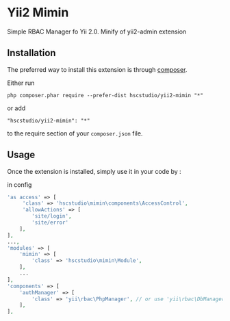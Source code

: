 Yii2 Mimin
===============
Simple RBAC Manager fo Yii 2.0. Minify of yii2-admin extension

Installation
------------

The preferred way to install this extension is through [composer](http://getcomposer.org/download/).

Either run

```
php composer.phar require --prefer-dist hscstudio/yii2-mimin "*"
```

or add

```
"hscstudio/yii2-mimin": "*"
```

to the require section of your `composer.json` file.


Usage
-----

Once the extension is installed, simply use it in your code by  :

in config
```php
'as access' => [
     'class' => 'hscstudio\mimin\components\AccessControl',
     'allowActions' => [
		'site/login', 
		'site/error'
	],
],
...,
'modules' => [
	'mimin' => [
		'class' => 'hscstudio\mimin\Module',
	],
	...
],
'components' => [
	'authManager' => [
		'class' => 'yii\rbac\PhpManager', // or use 'yii\rbac\DbManager'
	],	
],
```

